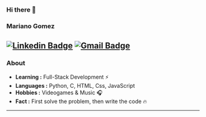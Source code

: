 ### Hi there 👋

### Mariano Gomez 
[![Linkedin Badge](https://img.shields.io/badge/-MarianoGomez-blue?style=flat-square&logo=Linkedin&logoColor=white&link=https://www.linkedin.com/in/mariano-agustin-gomez/-target=_blank)](https://www.linkedin.com/in/mariano-agustin-gomez/) [![Gmail Badge](https://img.shields.io/badge/-marianogomezdev@gmail.com-c14438?style=flat-square&logo=Gmail&logoColor=white&link=mailto:marianogomezdev@gmail.com)](mailto:marianogomezdev@gmail.com)
---------------------------------------------------------------------------------------------------------------------------------------------------------------------------------
### About

-  **Learning :** Full-Stack Development :zap:	
-  **Languages :** Python, C, HTML, Css, JavaScript
-  **Hobbies :** Videogames & Music :headphones:
-  **Fact :** First solve the problem, then write the code :fire: 


---------------------------------------------------------------------------------------------------------------------------------------------------------------------------------

